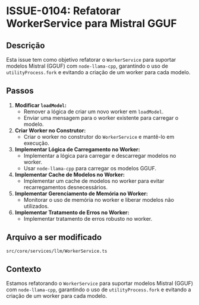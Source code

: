 # ISSUE-0104: Refatorar WorkerService para Mistral GGUF

## Descrição

Esta issue tem como objetivo refatorar o `WorkerService` para suportar modelos Mistral (GGUF) com `node-llama-cpp`, garantindo o uso de `utilityProcess.fork` e evitando a criação de um worker para cada modelo.

## Passos

1.  **Modificar `loadModel`:**
    *   Remover a lógica de criar um novo worker em `loadModel`.
    *   Enviar uma mensagem para o worker existente para carregar o modelo.
2.  **Criar Worker no Construtor:**
    *   Criar o worker no construtor do `WorkerService` e mantê-lo em execução.
3.  **Implementar Lógica de Carregamento no Worker:**
    *   Implementar a lógica para carregar e descarregar modelos no worker.
    *   Usar `node-llama-cpp` para carregar os modelos GGUF.
4.  **Implementar Cache de Modelos no Worker:**
    *   Implementar um cache de modelos no worker para evitar recarregamentos desnecessários.
5.  **Implementar Gerenciamento de Memória no Worker:**
    *   Monitorar o uso de memória no worker e liberar modelos não utilizados.
6.  **Implementar Tratamento de Erros no Worker:**
    *   Implementar tratamento de erros robusto no worker.

## Arquivo a ser modificado

`src/core/services/llm/WorkerService.ts`

## Contexto

Estamos refatorando o `WorkerService` para suportar modelos Mistral (GGUF) com `node-llama-cpp`, garantindo o uso de `utilityProcess.fork` e evitando a criação de um worker para cada modelo.